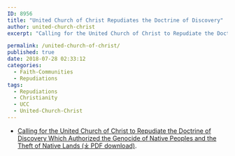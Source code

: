 ```yaml
---
ID: 8956
title: "United Church of Christ Repudiates the Doctrine of Discovery"
author: united-church-christ
excerpt: "Calling for the United Church of Christ to Repudiate the Doctrine of Discovery Which Authorized the Genocide of Native Peoples and the Theft of Native Lands."

permalink: /united-church-of-christ/
published: true
date: 2018-07-28 02:33:12
categories:
  - Faith-Communities
  - Repudiations
tags:
  - Repudiations
  - Christianity
  - UCC
  - United-Church-Christ
---
```


*   [Calling for the United Church of Christ to Repudiate the Doctrine of Discovery Which Authorized the Genocide of Native Peoples and the Theft of Native Lands (⤓ PDF download)](/assets/pdfs/ucc-gs29-1.pdf).
